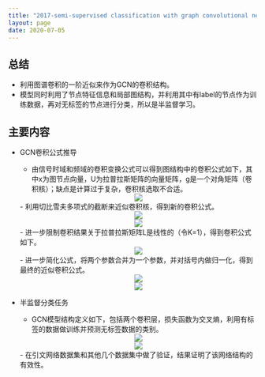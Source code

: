 ```yaml
---
title: "2017-semi-supervised classification with graph convolutional networks"
layout: page
date: 2020-07-05
---
```


## 总结

- 利用图谱卷积的一阶近似来作为GCN的卷积结构。
- 模型同时利用了节点特征信息和局部图结构，并利用其中有label的节点作为训练数据，再对无标签的节点进行分类，所以是半监督学习。

 
## 主要内容

- GCN卷积公式推导
    - 由信号时域和频域的卷积变换公式可以得到图结构中的卷积公式如下，其中x为图节点向量，U为拉普拉斯矩阵的向量矩阵，g是一个对角矩阵（卷积核）；缺点是计算过于复杂，卷积核选取不合适。
    <div style="text-align: center"><img src="/wiki/attach/images/GCN-01.png" style="max-width:300px"></div>
    - 利用切比雪夫多项式的截断来近似卷积核，得到新的卷积公式。
    <div style="text-align: center"><img src="/wiki/attach/images/GCN-02.png" style="max-width:300px"></div>
    <div style="text-align: center"><img src="/wiki/attach/images/GCN-03.png" style="max-width:300px"></div>
    - 进一步限制卷积结果关于拉普拉斯矩阵L是线性的（令K=1），得到卷积公式如下。
    <div style="text-align: center"><img src="/wiki/attach/images/GCN-04.png" style="max-width:500px"></div>
    - 进一步简化公式，将两个参数合并为一个参数，并对括号内做归一化，得到最终的近似卷积公式。
    <div style="text-align: center"><img src="/wiki/attach/images/GCN-05.png" style="max-width:300px"></div>
    <div style="text-align: center"><img src="/wiki/attach/images/GCN-06.png" style="max-width:300px"></div>
    
- 半监督分类任务
    - GCN模型结构定义如下，包括两个卷积层，损失函数为交叉熵，利用有标签的数据做训练并预测无标签数据的类别。
    <div style="text-align: center"><img src="/wiki/attach/images/GCN-07.png" style="max-width:300px"></div>
    <div style="text-align: center"><img src="/wiki/attach/images/GCN-08.png" style="max-width:300px"></div>
    - 在引文网络数据集和其他几个数据集中做了验证，结果证明了该网络结构的有效性。